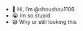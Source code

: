 - 👋 Hi, I’m @shoushou1106
- 😭 Im so stupid
- 😅 Why ur still looking this
<!---
shoushou1106/shoushou1106 is a ✨ special ✨ repository because its `README.md` (this file) appears on your GitHub profile.
You can click the Preview link to take a look at your changes.
--->
